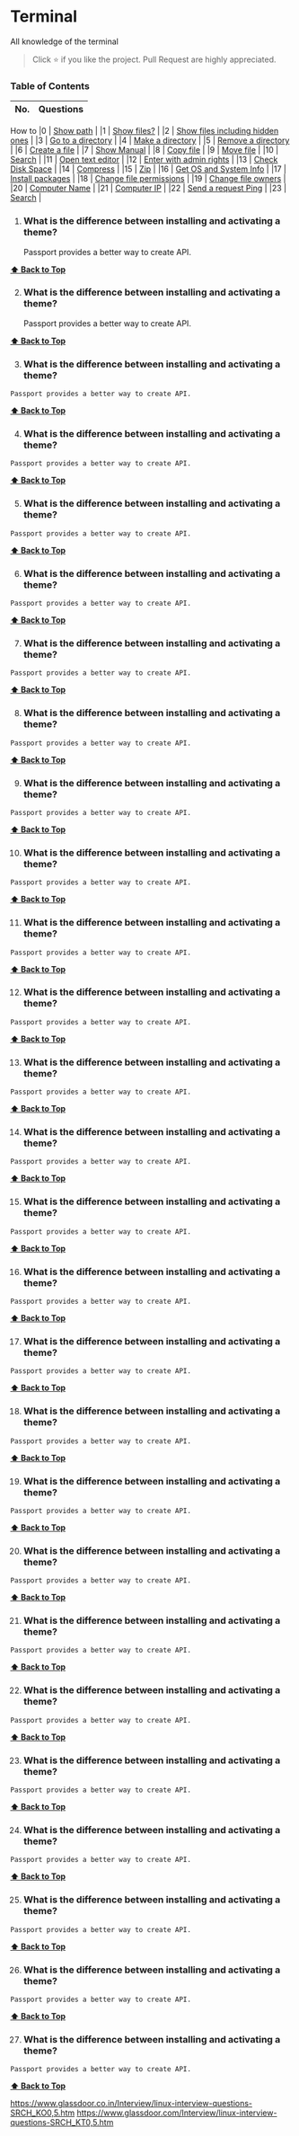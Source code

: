 # Terminal
All knowledge of the terminal

> Click :star: if you like the project. Pull Request are highly appreciated.

### Table of Contents

| No. | Questions |
| --- | --------- |
How to 
|0  | [Show path](#What-is-WordPress) |
|1  | [Show files?](#What-is-WordPress) |
|2  | [Show files including hidden ones](#Which-year-was-WordPress-released) |
|3  | [Go to a directory](#Which-year-was-WordPress-released) |
|4  | [Make a directory](#Which-year-was-WordPress-released) |
|5  | [Remove a directory](#Which-year-was-WordPress-released) |
|6  | [Create a file](#Which-year-was-WordPress-released) |
|7  | [Show Manual](#Which-year-was-WordPress-released) |
|8  | [Copy file](#Which-year-was-WordPress-released) |
|9  | [Move file](#Which-year-was-WordPress-released) |
|10  | [Search](#Which-year-was-WordPress-released) |
|11  | [Open text editor](#Which-year-was-WordPress-released) |
|12  | [Enter with admin rights](#Which-year-was-WordPress-released) |
|13  | [Check Disk Space](#Which-year-was-WordPress-released) |
|14  | [Compress](#Which-year-was-WordPress-released) |
|15  | [Zip](#Which-year-was-WordPress-released) |
|16  | [Get OS and System Info](#Which-year-was-WordPress-released) |
|17  | [Install packages](#Which-year-was-WordPress-released) |
|18  | [Change file permissions](#Which-year-was-WordPress-released) |
|19  | [Change file owners](#Which-year-was-WordPress-released) |
|20  | [Computer Name](#Which-year-was-WordPress-released) |
|21  | [Computer IP](#Which-year-was-WordPress-released) |
|22  | [Send a request Ping](#Which-year-was-WordPress-released) |
|23 | [Search](#Which-year-was-WordPress-released) |

01. ### What is the difference between installing and activating a theme?
    
    Passport provides a better way to create API.

   **[⬆ Back to Top](#table-of-contents)**

02. ### What is the difference between installing and activating a theme?
    
    Passport provides a better way to create API.

   **[⬆ Back to Top](#table-of-contents)**
   
 03. ### What is the difference between installing and activating a theme?
    
    Passport provides a better way to create API.

   **[⬆ Back to Top](#table-of-contents)**
   
 04. ### What is the difference between installing and activating a theme?
    
    Passport provides a better way to create API.

   **[⬆ Back to Top](#table-of-contents)**
   
 05. ### What is the difference between installing and activating a theme?
    
    Passport provides a better way to create API.

   **[⬆ Back to Top](#table-of-contents)**
   
 06. ### What is the difference between installing and activating a theme?
    
    Passport provides a better way to create API.

   **[⬆ Back to Top](#table-of-contents)**
   
 07. ### What is the difference between installing and activating a theme?
    
    Passport provides a better way to create API.

   **[⬆ Back to Top](#table-of-contents)**
   
 08. ### What is the difference between installing and activating a theme?
    
    Passport provides a better way to create API.

   **[⬆ Back to Top](#table-of-contents)**
   
 09. ### What is the difference between installing and activating a theme?
    
    Passport provides a better way to create API.

   **[⬆ Back to Top](#table-of-contents)**
   
 10. ### What is the difference between installing and activating a theme?
    
    Passport provides a better way to create API.

   **[⬆ Back to Top](#table-of-contents)**
   
 11. ### What is the difference between installing and activating a theme?
    
    Passport provides a better way to create API.

   **[⬆ Back to Top](#table-of-contents)**
   
 12. ### What is the difference between installing and activating a theme?
    
    Passport provides a better way to create API.

   **[⬆ Back to Top](#table-of-contents)**
   
 13. ### What is the difference between installing and activating a theme?
    
    Passport provides a better way to create API.

   **[⬆ Back to Top](#table-of-contents)**
   
 14. ### What is the difference between installing and activating a theme?
    
    Passport provides a better way to create API.

   **[⬆ Back to Top](#table-of-contents)**
   
 15. ### What is the difference between installing and activating a theme?
    
    Passport provides a better way to create API.

   **[⬆ Back to Top](#table-of-contents)**
 
 16. ### What is the difference between installing and activating a theme?
    
    Passport provides a better way to create API.

   **[⬆ Back to Top](#table-of-contents)**
   
  17. ### What is the difference between installing and activating a theme?
    
    Passport provides a better way to create API.

   **[⬆ Back to Top](#table-of-contents)**
  
  18. ### What is the difference between installing and activating a theme?
    
    Passport provides a better way to create API.

   **[⬆ Back to Top](#table-of-contents)**
   
  19. ### What is the difference between installing and activating a theme?
    
    Passport provides a better way to create API.

   **[⬆ Back to Top](#table-of-contents)**
 
 20. ### What is the difference between installing and activating a theme?
    
    Passport provides a better way to create API.

   **[⬆ Back to Top](#table-of-contents)**
   
 21. ### What is the difference between installing and activating a theme?
    
    Passport provides a better way to create API.

   **[⬆ Back to Top](#table-of-contents)**
   
 22. ### What is the difference between installing and activating a theme?
    
    Passport provides a better way to create API.

   **[⬆ Back to Top](#table-of-contents)**
   
 23. ### What is the difference between installing and activating a theme?
    
    Passport provides a better way to create API.

   **[⬆ Back to Top](#table-of-contents)**
  
 24. ### What is the difference between installing and activating a theme?
    
    Passport provides a better way to create API.

   **[⬆ Back to Top](#table-of-contents)**
   
 25. ### What is the difference between installing and activating a theme?
    
    Passport provides a better way to create API.

   **[⬆ Back to Top](#table-of-contents)**
   
 26. ### What is the difference between installing and activating a theme?
    
    Passport provides a better way to create API.

   **[⬆ Back to Top](#table-of-contents)**
   
 27. ### What is the difference between installing and activating a theme?
    
    Passport provides a better way to create API.

   **[⬆ Back to Top](#table-of-contents)**



https://www.glassdoor.co.in/Interview/linux-interview-questions-SRCH_KO0,5.htm
https://www.glassdoor.com/Interview/linux-interview-questions-SRCH_KT0,5.htm

